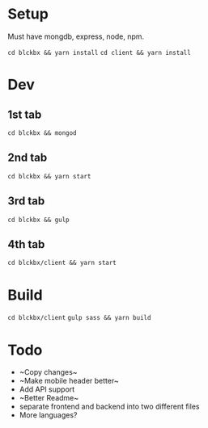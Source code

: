 # Setup
Must have mongdb, express, node, npm.

`cd blckbx && yarn install`
`cd client && yarn install`

# Dev
## 1st tab
`cd blckbx && mongod`
## 2nd tab
`cd blckbx && yarn start`
## 3rd tab
`cd blckbx && gulp`
## 4th tab
`cd blckbx/client && yarn start`

# Build
`cd blckbx/client`
`gulp sass && yarn build`


# Todo
- ~Copy changes~
- ~Make mobile header better~
- Add API support
- ~Better Readme~
- separate frontend and backend into two different files
- More languages?
